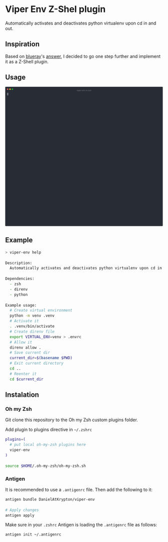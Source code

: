 # Viper Env Z-Shel plugin

Automatically activates and deactivates python virtualenv upon cd in and out.

## Inspiration

Based on [blueray](https://stackoverflow.com/users/1772898/blueray)'s [answer](https://stackoverflow.com/a/63955939/11685534), I decided to go one step further and implement it as a Z-Shell plugin.

## Usage
<!-- [![asciicast](https://asciinema.org/a/4iMwcKfBS1dc1EgI1FihrDVxT.svg)](https://asciinema.org/a/4iMwcKfBS1dc1EgI1FihrDVxT) -->

![Alt text](./make_animation/assets/final.svg)

## Example
```zsh
> viper-env help

Description:
  Automatically activates and deactivates python virtualenv upon cd in and out.

Dependencies:
  - zsh
  - direnv
  - python

Example usage:
  # Create virtual environment
  python -m venv .venv
  # Activate it
  . .venv/bin/activate
  # Create direnv file
  export VIRTUAL_ENV=venv > .envrc
  # Allow it
  direnv allow .
  # Save current dir
  current_dir=$(basename $PWD)
  # Exit current directory
  cd ..
  # Reenter it
  cd $current_dir
```

## Instalation

### Oh my Zsh

Git clone this repository to the Oh my Zsh custom plugins folder.

Add plugin to plugins directive in `~/.zshrc`
```zsh
plugins=(
  # put local oh-my-zsh plugins here
  viper-env
)

source $HOME/.oh-my-zsh/oh-my-zsh.sh
``` 

### Antigen
It is recommended to use a `.antigenrc` file. Then add the following to it:

```zsh
antigen bundle DanielAtKrypton/viper-env

# Apply changes
antigen apply
```

Make sure in your `.zshrc` Antigen is loading the `.antigenrc` file as follows:
```zsh
antigen init ~/.antigenrc
```